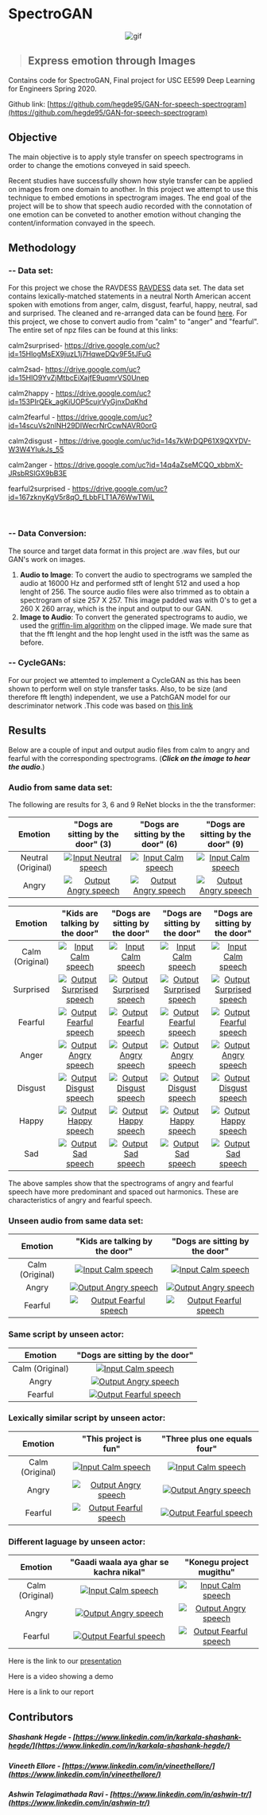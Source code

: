 # SpectroGAN
<p align="center">
    <img src="/GAN-for-speech-spectrogram/results/gif.gif" alt="gif"/>
</p>

>## Express emotion through Images


Contains code for SpectroGAN, Final project for USC EE599 Deep Learning for Engineers Spring 2020.

Github link: [https://github.com/hegde95/GAN-for-speech-spectrogram](https://github.com/hegde95/GAN-for-speech-spectrogram) <br/>




## Objective <br />
The main objective is to apply style transfer on speech spectrograms in order to change the emotions conveyed in said speech.<br/>

Recent studies have successfully shown how style transfer can be applied on images from one domain to another. In this project we attempt to use this technique to embed emotions in spectrogram images. The end goal of the project will be to show that speech audio recorded with the connotation of one emotion can be conveted to another emotion without changing the content/information convayed in the speech. <br />


## Methodology <br/>
### -- Data set: <br/>
For this project we chose the RAVDESS [RAVDESS](https://zenodo.org/record/1188976#.Xq-sIvJKg5k) data set. The data set contains lexically-matched statements in a neutral North American accent spoken with emotions from anger, calm, disgust, fearful, happy, neutral, sad and surprised. The cleaned and re-arranged data can be found [here](https://drive.google.com/drive/folders/12o5dMpEHqxIb8Qm9yHZB0s9at2lw3KPM?usp=sharing). For this project, we chose to convert audio from "calm" to "anger" and "fearful". The entire set of npz files can be found at this links:<br/>

calm2surprised- https://drive.google.com/uc?id=15HlogMsEX9juzL1j7HqweDQv9F5tJFuG

calm2sad- https://drive.google.com/uc?id=15HlO9YvZjMtbcEiXajfE9uqmrVS0Unep

calm2happy - https://drive.google.com/uc?id=153PIrQEk_agKiUOP5cujrVyGjnxDqKhd

calm2fearful - https://drive.google.com/uc?id=14scuVs2nlNH29DIWecrNrCcwNAVR0orG

calm2disgust - https://drive.google.com/uc?id=14s7kWrDQP61X9QXYDV-W3W4YIukJs_55

calm2anger - https://drive.google.com/uc?id=14q4aZseMCQO_xbbmX-JRsbRSlGX9bB3E

fearful2surprised - https://drive.google.com/uc?id=167zknyKgV5r8qO_fLbbFLT1A76WwTWiL <br />

<br />

### -- Data Conversion: <br/>
The source and target data format in this project are .wav files, but our GAN's work on images. 
1. **Audio to Image**: To convert the audio to spectrograms we sampled the audio at 16000 Hz and performed stft of lenght 512 and used a hop lenght of 256. The source audio files were also trimmed as to obtain a spectrogram of size 257 X 257. This image padded was with 0's to get a 260 X 260 array, which is the input and output to our GAN.
2. **Image to Audio**: To convert the generated spectrograms to audio, we used the [griffin-lim algorithm](https://www.researchgate.net/publication/261315209_A_Fast_Griffin-Lim_Algorithm) on the clipped image. We made sure that that the fft lenght and the hop lenght used in the istft was the same as before.<br />

### -- CycleGANs: <br/>
For our project we attemted to implement a CycleGAN as this has been shown to perform well on style transfer tasks. Also, to be size (and therefore fft length) independent, we use a PatchGAN model for our descriminator network .This code was based on [this link](https://machinelearningmastery.com/cyclegan-tutorial-with-keras/)<br />

## Results <br/>
Below are a couple of input and output audio files from calm to angry and fearful with the corresponding spectrograms. (***Click on the image to hear the audio***.) <br/>


### Audio from same data set:<br />

The following are results for 3, 6 and 9 ReNet blocks in the the transformer:

|Emotion|"Dogs are sitting by the door" (3)|"Dogs are sitting by the door" (6)|"Dogs are sitting by the door" (9)|
| :----: | :----: | :----: | :----: |
|Neutral (Original)|[![Input Neutral speech](/GAN-for-speech-spectrogram/results/GoodAudio/neutral_01.jpg "Input Calm speech")](/GAN-for-speech-spectrogram/results/GoodAudio/neutral_01.wav)|[![Input Calm speech](/GAN-for-speech-spectrogram/results/GoodAudio/neutral_01.jpg "Input Calm speech")](/GAN-for-speech-spectrogram/results/GoodAudio/neutral_01.wav)|[![Input Calm speech](/GAN-for-speech-spectrogram/results/GoodAudio/neutral_01.jpg "Input Calm speech")](/GAN-for-speech-spectrogram/results/GoodAudio/neutral_01.wav)|
|Angry|[![Output Angry speech](/GAN-for-speech-spectrogram/results/GoodAudio/neutral_01_anger3_generated.jpg "Output Angry speech")](/GAN-for-speech-spectrogram/results/GoodAudio/neutral_01_anger3_generated.wav)|[![Output Angry speech](/GAN-for-speech-spectrogram/results/GoodAudio/neutral_01_anger6_generated.jpg "Output Angry speech")](/GAN-for-speech-spectrogram/results/GoodAudio/neutral_01_anger6_generated.wav)|[![Output Angry speech](/GAN-for-speech-spectrogram/results/GoodAudio/neutral_01_anger9_generated.jpg "Output Angry speech")](/GAN-for-speech-spectrogram/results/GoodAudio/neutral_01_anger9_generated.wav)|


|Emotion|"Kids are talking by the door"|"Dogs are sitting by the door"|"Dogs are sitting by the door"|"Dogs are sitting by the door"|
| :----: | :----: | :----: | :----: | :----: |
|Calm (Original)|[![Input Calm speech](/GAN-for-speech-spectrogram/results/GoodAudio/calm_04.jpg "Input Calm speech")](/GAN-for-speech-spectrogram/results/GoodAudio/calm_04.wav)|[![Input Calm speech](/GAN-for-speech-spectrogram/results/GoodAudio/calm_11.jpg "Input Calm speech")](/GAN-for-speech-spectrogram/results/GoodAudio/calm_11.wav)|[![Input Calm speech](/GAN-for-speech-spectrogram/results/GoodAudio/calm_14.jpg "Input Calm speech")](/GAN-for-speech-spectrogram/results/GoodAudio/calm_14.wav)|[![Input Calm speech](/GAN-for-speech-spectrogram/results/GoodAudio/calm_08.jpg "Input Calm speech")](/GAN-for-speech-spectrogram/results/GoodAudio/calm_08.wav)|
|Surprised|[![Output Surprised speech](/GAN-for-speech-spectrogram/results/GoodAudio/calm_04_surprised_generated.jpg "Output Surprised speech")](/GAN-for-speech-spectrogram/results/GoodAudio/calm_04_surprised_generated.wav)|[![Output Surprised speech](/GAN-for-speech-spectrogram/results/GoodAudio/calm_11_surprised_generated.jpg "Output Surprised speech")](/GAN-for-speech-spectrogram/results/GoodAudio/calm_11_surprised_generated.wav)|[![Output Surprised speech](/GAN-for-speech-spectrogram/results/GoodAudio/calm_14_surprised_generated.jpg "Output Surprised speech")](/GAN-for-speech-spectrogram/results/GoodAudio/calm_14_surprised_generated.wav)|[![Output Surprised speech](/GAN-for-speech-spectrogram/results/GoodAudio/calm_08_surprised_generated.jpg "Output Surprised speech")](/GAN-for-speech-spectrogram/results/GoodAudio/calm_08_surprised_generated.wav)|
|Fearful|[![Output Fearful speech](/GAN-for-speech-spectrogram/results/GoodAudio/calm_04_fearful_generated.jpg "Output Fearful speech")](/GAN-for-speech-spectrogram/results/GoodAudio/calm_04_fearful_generated.wav)|[![Output Fearful speech](/GAN-for-speech-spectrogram/results/GoodAudio/calm_11_fearful_generated.jpg "Output Fearful speech")](/GAN-for-speech-spectrogram/results/GoodAudio/calm_11_fearful_generated.wav)|[![Output Fearful speech](/GAN-for-speech-spectrogram/results/GoodAudio/calm_14_fearful_generated.jpg "Output Fearful speech")](/GAN-for-speech-spectrogram/results/GoodAudio/calm_14_fearful_generated.wav)|[![Output Fearful speech](/GAN-for-speech-spectrogram/results/GoodAudio/calm_08_fearful_generated.jpg "Output Fearful speech")](/GAN-for-speech-spectrogram/results/GoodAudio/calm_08_fearful_generated.wav)|
|Anger|[![Output Angry speech](/GAN-for-speech-spectrogram/results/GoodAudio/calm_04_anger_generated.jpg "Input Calm speech")](/GAN-for-speech-spectrogram/results/GoodAudio/calm_04_anger_generated.wav)|[![Output Angry speech](/GAN-for-speech-spectrogram/results/GoodAudio/calm_11_anger_generated.jpg "Input Calm speech")](/GAN-for-speech-spectrogram/results/GoodAudio/calm_11_anger_generated.wav)|[![Output Angry speech](/GAN-for-speech-spectrogram/results/GoodAudio/calm_14_anger_generated.jpg "Input Calm speech")](/GAN-for-speech-spectrogram/results/GoodAudio/calm_14_anger_generated.wav)|[![Output Angry speech](/GAN-for-speech-spectrogram/results/GoodAudio/calm_08_anger_generated.jpg "Input Calm speech")](/GAN-for-speech-spectrogram/results/GoodAudio/calm_08_anger_generated.wav)|
|Disgust|[![Output Disgust speech](/GAN-for-speech-spectrogram/results/GoodAudio/calm_04_disgust_generated.jpg "Output Disgust speech")](/GAN-for-speech-spectrogram/results/GoodAudio/calm_04_disgust_generated.wav)|[![Output Disgust speech](/GAN-for-speech-spectrogram/results/GoodAudio/calm_11_disgust_generated.jpg "Output Disgust speech")](/GAN-for-speech-spectrogram/results/GoodAudio/calm_11_disgust_generated.wav)|[![Output Disgust speech](/GAN-for-speech-spectrogram/results/GoodAudio/calm_14_disgust_generated.jpg "Output Disgust speech")](/GAN-for-speech-spectrogram/results/GoodAudio/calm_14_disgust_generated.wav)|[![Output Disgust speech](/GAN-for-speech-spectrogram/results/GoodAudio/calm_08_disgust_generated.jpg "Output Disgust speech")](/GAN-for-speech-spectrogram/results/GoodAudio/calm_08_disgust_generated.wav)|
|Happy|[![Output Happy speech](/GAN-for-speech-spectrogram/results/GoodAudio/calm_04_happy_generated.jpg "Output Happy speech")](/GAN-for-speech-spectrogram/results/GoodAudio/calm_04_happy_generated.wav)|[![Output Happy speech](/GAN-for-speech-spectrogram/results/GoodAudio/calm_11_happy_generated.jpg "Output Happy speech")](/GAN-for-speech-spectrogram/results/GoodAudio/calm_11_happy_generated.wav)|[![Output Happy speech](/GAN-for-speech-spectrogram/results/GoodAudio/calm_14_happy_generated.jpg "Output Happy speech")](/GAN-for-speech-spectrogram/results/GoodAudio/calm_14_happy_generated.wav)|[![Output Happy speech](/GAN-for-speech-spectrogram/results/GoodAudio/calm_08_happy_generated.jpg "Output Happy speech")](/GAN-for-speech-spectrogram/results/GoodAudio/calm_08_happy_generated.wav)|
|Sad|[![Output Sad speech](/GAN-for-speech-spectrogram/results/GoodAudio/calm_04_sad_generated.jpg "Output Sad speech")](/GAN-for-speech-spectrogram/results/GoodAudio/calm_04_sad_generated.wav)|[![Output Sad speech](/GAN-for-speech-spectrogram/results/GoodAudio/calm_11_sad_generated.jpg "Output Sad speech")](/GAN-for-speech-spectrogram/results/GoodAudio/calm_11_sad_generated.wav)|[![Output Sad speech](/GAN-for-speech-spectrogram/results/GoodAudio/calm_14_sad_generated.jpg "Output Sad speech")](/GAN-for-speech-spectrogram/results/GoodAudio/calm_14_sad_generated.wav)|[![Output Sad speech](/GAN-for-speech-spectrogram/results/GoodAudio/calm_08_sad_generated.jpg "Output Sad speech")](/GAN-for-speech-spectrogram/results/GoodAudio/calm_08_sad_generated.wav)|



The above samples show that the spectrograms of angry and fearful speech have more predominant and spaced out harmonics. These are characteristics of angry and fearful speech.<br />


### Unseen audio from same data set:<br />

|Emotion|"Kids are talking by the door"|"Dogs are sitting by the door"|
| :----: | :----: | :----: |
|Calm (Original)|[![Input Calm speech](/GAN-for-speech-spectrogram/results/UnseenAudio/calm_orig1.jpg "Input Calm speech")](/GAN-for-speech-spectrogram/results/UnseenAudio/calm_orig1.wav)|[![Input Calm speech](/GAN-for-speech-spectrogram/results/UnseenAudio/calm_orig2.jpg "Input Calm speech")](/GAN-for-speech-spectrogram/results/UnseenAudio/calm_orig2.wav)|
|Angry|[![Output Angry speech](/GAN-for-speech-spectrogram/results/UnseenAudio/calm_orig1_Anger_generated.jpg "Output Angry speech")](/GAN-for-speech-spectrogram/results/UnseenAudio/calm_orig1_Anger_generated.wav)|[![Output Angry speech](/GAN-for-speech-spectrogram/results/UnseenAudio/calm_orig2_Anger_generated.jpg "Output Angry speech")](/GAN-for-speech-spectrogram/results/UnseenAudio/calm_orig2_Anger_generated.wav)|
|Fearful|[![Output Fearful speech](/GAN-for-speech-spectrogram/results/UnseenAudio/calm_orig1_Fearful_generated.jpg "Output Fearful speech")](/GAN-for-speech-spectrogram/results/UnseenAudio/calm_orig1_Fearful_generated.wav)|[![Output Fearful speech](/GAN-for-speech-spectrogram/results/UnseenAudio/calm_orig2_Fearful_generated.jpg "Output Fearful speech")](/GAN-for-speech-spectrogram/results/UnseenAudio/calm_orig2_Fearful_generated.wav)|



### Same script by unseen actor:<br />

|Emotion|"Dogs are sitting by the door"|
| :----: | :----: |
|Calm (Original)|[![Input Calm speech](/GAN-for-speech-spectrogram/results/UnseenAudio/calm_eng2.jpg "Input Calm speech")](/GAN-for-speech-spectrogram/results/UnseenAudio/calm_eng2.wav)|
|Angry|[![Output Angry speech](/GAN-for-speech-spectrogram/results/UnseenAudio/calm_eng2_Anger_generated.jpg "Output Angry speech")](/GAN-for-speech-spectrogram/results/UnseenAudio/calm_eng2_Anger_generated.wav)|
|Fearful|[![Output Fearful speech](/GAN-for-speech-spectrogram/results/UnseenAudio/calm_eng2_Fearful_generated.jpg "Output Fearful speech")](/GAN-for-speech-spectrogram/results/UnseenAudio/calm_eng2_Fearful_generated.wav)|

### Lexically similar script by unseen actor:<br />


|Emotion|"This project is fun"|"Three plus one equals four"|
| :----: | :----: | :----: |
|Calm (Original)|[![Input Calm speech](/GAN-for-speech-spectrogram/results/UnseenAudio/calm_eng1.jpg "Input Calm speech")](/GAN-for-speech-spectrogram/results/UnseenAudio/calm_eng1.wav)|[![Input Calm speech](/GAN-for-speech-spectrogram/results/UnseenAudio/calm_eng3.jpg "Input Calm speech")](/GAN-for-speech-spectrogram/results/UnseenAudio/calm_eng3.wav)|
|Angry|[![Output Angry speech](/GAN-for-speech-spectrogram/results/UnseenAudio/calm_eng1_Anger_generated.jpg "Output Angry speech")](/GAN-for-speech-spectrogram/results/UnseenAudio/calm_eng1_Anger_generated.wav)|[![Output Angry speech](/GAN-for-speech-spectrogram/results/UnseenAudio/calm_eng3_Anger_generated.jpg "Output Angry speech")](/GAN-for-speech-spectrogram/results/UnseenAudio/calm_eng3_Anger_generated.wav)|
|Fearful|[![Output Fearful speech](/GAN-for-speech-spectrogram/results/UnseenAudio/calm_eng1_Fearful_generated.jpg "Output Fearful speech")](/GAN-for-speech-spectrogram/results/UnseenAudio/calm_eng1_Fearful_generated.wav)|[![Output Fearful speech](/GAN-for-speech-spectrogram/results/UnseenAudio/calm_eng3_Fearful_generated.jpg "Output Fearful speech")](/GAN-for-speech-spectrogram/results/UnseenAudio/calm_eng3_Fearful_generated.wav)|


### Different laguage by unseen actor:<br />


|Emotion|"Gaadi waala aya ghar se kachra nikal"|"Konegu project mugithu"|
| :----: | :----: | :----: |
|Calm (Original)|[![Input Calm speech](/GAN-for-speech-spectrogram/results/UnseenAudio/calm_hin.jpg "Input Calm speech")](/GAN-for-speech-spectrogram/results/UnseenAudio/calm_hin.wav)|[![Input Calm speech](/GAN-for-speech-spectrogram/results/UnseenAudio/calm_kan.jpg "Input Calm speech")](/GAN-for-speech-spectrogram/results/UnseenAudio/calm_kan.wav)|
|Angry|[![Output Angry speech](/GAN-for-speech-spectrogram/results/UnseenAudio/calm_hin_Anger_generated.jpg "Output Angry speech")](/GAN-for-speech-spectrogram/results/UnseenAudio/calm_hin_Anger_generated.wav)|[![Output Angry speech](/GAN-for-speech-spectrogram/results/UnseenAudio/calm_kan_Anger_generated.jpg "Output Angry speech")](/GAN-for-speech-spectrogram/results/UnseenAudio/calm_kan_Anger_generated.wav)|
|Fearful|[![Output Fearful speech](/GAN-for-speech-spectrogram/results/UnseenAudio/calm_hin_Fearful_generated.jpg "Output Fearful speech")](/GAN-for-speech-spectrogram/results/UnseenAudio/calm_hin_Fearful_generated.wav)|[![Output Fearful speech](/GAN-for-speech-spectrogram/results/UnseenAudio/calm_kan_Fearful_generated.jpg "Output Fearful speech")](/GAN-for-speech-spectrogram/results/UnseenAudio/calm_kan_Fearful_generated.wav)|


Here is the link to our [presentation](/EE599_final_presentation.pptx)<br/>

Here is a video showing a demo<br/>

Here is a link to our report<br/>

## Contributors <br/>
##### Shashank Hegde - [https://www.linkedin.com/in/karkala-shashank-hegde/](https://www.linkedin.com/in/karkala-shashank-hegde/)<br/>
##### Vineeth Ellore - [https://www.linkedin.com/in/vineethellore/](https://www.linkedin.com/in/vineethellore/) <br/>
##### Ashwin Telagimathada Ravi - [https://www.linkedin.com/in/ashwin-tr/](https://www.linkedin.com/in/ashwin-tr/)<br/>
